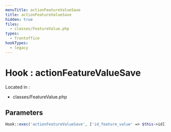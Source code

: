 ```yaml
---
menuTitle: actionFeatureValueSave
title: actionFeatureValueSave
hidden: true
files:
  - classes/FeatureValue.php
types:
  - frontoffice
hookTypes:
  - legacy
---
```


# Hook : actionFeatureValueSave

Located in :

  - classes/FeatureValue.php

## Parameters

```php
Hook::exec('actionFeatureValueSave', ['id_feature_value' => $this->id]);
```